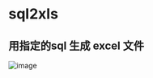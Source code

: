 # sql2xls
## 用指定的sql 生成 excel 文件
![image](https://user-images.githubusercontent.com/731269/195264483-3aaad58f-4c05-49be-aeaf-2d7f7b7f8dd1.png)

